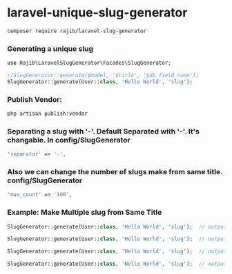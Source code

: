 # laravel-unique-slug-generator

```sh
composer require rajib/laravel-slug-generator
```
### Generating a unique slug
```php
use Rajib\LaravelSlugGenerator\Facades\SlugGenerator;

//SlugGenerator::generate($model, '$title', '$db_field_name');
SlugGenerator::generate(User::class, 'Hello World', 'slug');
```

### Publish Vendor:
```sh
php artisan publish:vendor
```
 
### Separating a slug with '-'. Default Separated with '-'. It's changable. In config/SlugGenerator
```php
'separator' => '-',
```
### Also we can change the number of slugs make from same title. config/SlugGenerator
```php
'max_count' => '100',
```


### Example: Make Multiple slug from Same Title
```php
SlugGenerator::generate(User::class, 'Hello World', 'slug');  // output: hello-world

SlugGenerator::generate(User::class, 'Hello World', 'slug');  // output: hello-world-1

SlugGenerator::generate(User::class, 'Hello World', 'slug');  // output: hello-world-2

SlugGenerator::generate(User::class, 'Hello World', 'slug');  // output: hello-world-3
```

